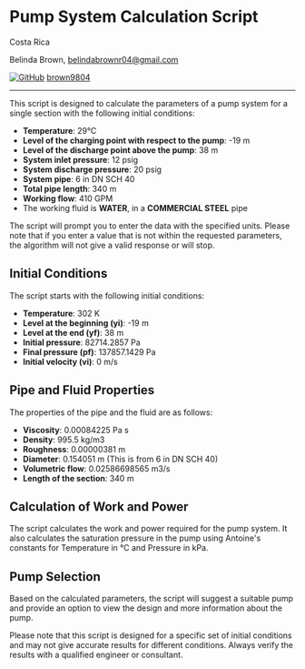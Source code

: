 # Pump System Calculation Script

Costa Rica

Belinda Brown, belindabrownr04@gmail.com

[![GitHub](https://img.shields.io/badge/--181717?logo=github&logoColor=ffffff)](https://github.com/)
[brown9804](https://github.com/brown9804)

----------

This script is designed to calculate the parameters of a pump system for a single section with the following initial conditions:


- **Temperature**: 29°C
- **Level of the charging point with respect to the pump**: -19 m
- **Level of the discharge point above the pump**: 38 m
- **System inlet pressure**: 12 psig
- **System discharge pressure**: 20 psig
- **System pipe**: 6 in DN SCH 40
- **Total pipe length**: 340 m
- **Working flow**: 410 GPM
- The working fluid is **WATER**, in a **COMMERCIAL STEEL** pipe

The script will prompt you to enter the data with the specified units. Please note that if you enter a value that is not within the requested parameters, the algorithm will not give a valid response or will stop.

## Initial Conditions

The script starts with the following initial conditions:

- **Temperature**: 302 K
- **Level at the beginning (yi)**: -19 m
- **Level at the end (yf)**: 38 m
- **Initial pressure**: 82714.2857 Pa
- **Final pressure (pf)**: 137857.1429 Pa
- **Initial velocity (vi)**: 0 m/s

## Pipe and Fluid Properties

The properties of the pipe and the fluid are as follows:

- **Viscosity**: 0.00084225 Pa s
- **Density**: 995.5 kg/m3
- **Roughness**: 0.00000381 m
- **Diameter**: 0.154051 m (This is from 6 in DN SCH 40)
- **Volumetric flow**: 0.02586698565 m3/s
- **Length of the section**: 340 m

## Calculation of Work and Power

The script calculates the work and power required for the pump system. It also calculates the saturation pressure in the pump using Antoine's constants for Temperature in °C and Pressure in kPa.

## Pump Selection

Based on the calculated parameters, the script will suggest a suitable pump and provide an option to view the design and more information about the pump.

Please note that this script is designed for a specific set of initial conditions and may not give accurate results for different conditions. Always verify the results with a qualified engineer or consultant.
